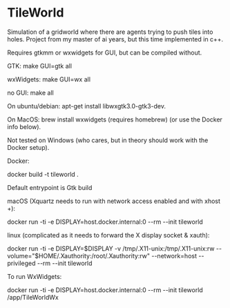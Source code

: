 # TileWorld

Simulation of a gridworld where there are agents trying to push tiles into holes. Project from my master of ai years, but this time implemented in c++.

Requires gtkmm or wxwidgets for GUI, but can be compiled without.

GTK: make GUI=gtk all

wxWidgets: make GUI=wx all

no GUI: make all

On ubuntu/debian: apt-get install libwxgtk3.0-gtk3-dev. 

On MacOS: brew install wxwidgets (requires homebrew) (or use the Docker info below).

Not tested on Windows (who cares, but in theory should work with the Docker setup).

Docker:

docker build -t tileworld .

Default entrypoint is Gtk build

macOS (Xquartz needs to run with network access enabled and with xhost +):

docker run -ti -e DISPLAY=host.docker.internal:0 --rm --init tileworld 

linux (complicated as it needs to forward the X display socket & xauth):

docker run -ti -e DISPLAY=$DISPLAY  -v /tmp/.X11-unix:/tmp/.X11-unix:rw --volume="$HOME/.Xauthority:/root/.Xauthority:rw" --network=host --privileged --rm --init tileworld

To run WxWidgets:

docker run -ti -e DISPLAY=host.docker.internal:0 --rm --init tileworld /app/TileWorldWx
